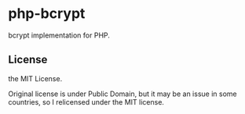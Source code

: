 # php-bcrypt

bcrypt implementation for PHP.

## License

the MIT License.

Original license is under Public Domain, but it may be an issue in some countries, so I relicensed under the MIT license.
